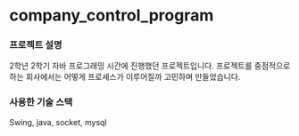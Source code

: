 # company_control_program

### 프로젝트 설명

2학년 2학기 자바 프로그래밍 시간에 진행했던 프로젝트입니다.
프로젝트를 중점적으로 하는 회사에서는 어떻게 프로세스가 이루어질까 고민하며 만들었습니다.

### 사용한 기술 스택

Swing, java, socket, mysql
